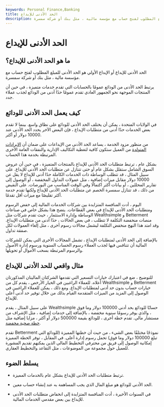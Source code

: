 ```yaml
---
keywords: Personal Finance,Banking
title: الحد الأدنى للإيداع
description: الحد الأدنى للإيداع هو الحد الأدنى للمبلغ المطلوب لفتح حساب مع مؤسسة مالية ، مثل بنك أو شركة سمسرة.
---
```


# الحد الأدنى للإيداع
## ما هو الحد الأدنى للإيداع؟

الحد الأدنى للإيداع أو الإيداع الأولي هو الحد الأدنى للمبلغ المطلوب لفتح حساب مع مؤسسة مالية ، مثل بنك أو شركة سمسرة.

يرتبط الحد الأدنى من الودائع عمومًا بالحسابات التي تقدم خدمات متميزة ، في حين أن المنتجات الموجهة نحو الجمهور العادي تقدم عمومًا حدًا أدنى من الودائع لجذب عملاء جدد.

## كيف يعمل الحد الأدنى للودائع

في الولايات المتحدة ، يمكن أن يختلف الحد الأدنى للودائع على نطاق واسع. بينما لا تقدم بعض الخدمات حدًا أدنى من متطلبات الإيداع ، فإن البعض الآخر يحدد الحد الأدنى عند 10000 دولار أو أكثر.

من منظور مزود الخدمة ، يساعد الحد الأدنى من الإيداعات على ضمان أن [الإيرادات](/revenue) [المتولدة](/revenue) من العميل ستكون كافية لتغطية التكاليف الإدارية والنفقات العامة الأخرى المرتبطة بخدمة هذا الحساب.

بشكل عام ، ترتبط متطلبات الحد الأدنى للإيداع بالمنتجات المتميزة ، في حين أن عروض السوق الشامل ستقلل بشكل عام أو حتى تتنازل عن متطلبات الحد الأدنى للإيداع. على سبيل المثال ، قد تتطلب الوساطة ذات الخدمات الكاملة حدًا أدنى للإيداع لا يقل عن 10000 دولار مقابل ميزات إضافية ، مثل عمولات التداول المخفضة ، أو الوصول إلى تقارير المحللين ، أو بيانات أكثر اكتمالًا وفي الوقت المناسب من البورصات. على النقيض من ذلك ، قد تتنازل سمسرة الخصم عن متطلبات الحد الأدنى للإيداع ولكنها تقدم خدمة أكثر تقليصًا مع ميزات أقل تقدمًا.

اليوم ، أدت المنافسة المتزايدة بين شركات الخدمات المالية إلى خفض الرسوم ومتطلبات الحد الأدنى للإيداع في بعض القطاعات. يتضح هذا بشكل خاص في صناعات الوساطة وإدارة الاستثمار ، حيث تقدم شركات مثل Wealthsimple و Betterment منصات منخفضة التكلفة لا تتطلب ، في بعض الحالات ، حدًا أدنى من متطلبات الإيداع. وقد امتد هذا النهج منخفض التكلفة ليشمل مجالات رسوم أخرى ، مثل إلغاء العمولات لكل صفقة تداول.

بالإضافة إلى الحد الأدنى لمتطلبات الإيداع ، تشمل المجالات الأخرى التي يمكن للشركات المالية أن تتنافس فيها لجذب العملاء رسوم الحساب السنوية ورسوم إدارة الأصول والرسوم المرتبطة بسحب الأموال أو تحويلها.

## مثال واقعي للحد الأدنى للإيداع

للتوضيح ، ضع في اعتبارك خيارات التسعير التي تقدمها الشركتان الماليتان المذكورتان أعلاه. للعملاء الراغبين في الخيار الأرخص ، يقدم كل من Wealthsimple و Betterment خيارات حساب بدون حد أدنى لمتطلبات الإيداع. ومع ذلك ، يمكن للعملاء الراغبين في الوصول إلى المزيد من الميزات المتقدمة القيام بذلك من خلال توفير حد أدنى أعلى للإيداع.

على سبيل المثال ، يقدم Wealthsimple حسابًا للودائع بحد أدنى 100000 دولار وما فوق ، والذي يوفر رسومًا سنوية مخفضة ، بالإضافة إلى خدمات إضافية ، مثل الإشراف من مستشار مالي. تقدم خطة أخرى ، للودائع بقيمة 500000 دولار أو أكثر ، مزايا إضافية مثل [خطة صحية مخفضة](/health-plan-categories).

تقدم Betterment نموذجًا مختلفًا بعض الشيء ، من حيث أن خطتها المميزة (للودائع التي تبلغ 100000 دولار وما فوق) تحمل رسوم إدارة أعلى. في المقابل ، توفر الخطة المميزة إمكانية الوصول إلى فريق من محترفي التخطيط المالي الذين يمكنهم تقديم المشورة للعميل حول مجموعة من الموضوعات ، مثل التقاعد والتخطيط العقاري.

## يسلط الضوء

- ترتبط متطلبات الحد الأدنى للإيداع بشكل عام بالخدمات المميزة.

- الحد الأدنى للودائع هو مبلغ المال الذي يجب المساهمة به عند إنشاء حساب معين.

- في السنوات الأخيرة ، أدت المنافسة المتزايدة إلى انخفاض متطلبات الحد الأدنى للإيداع بين بعض مقدمي الخدمات المالية.


